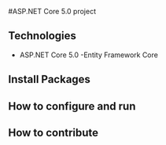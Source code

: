 #ASP.NET Core 5.0 project
## Technologies
- ASP.NET Core 5.0
 -Entity Framework Core 
## Install Packages

## How to configure and run

## How to contribute